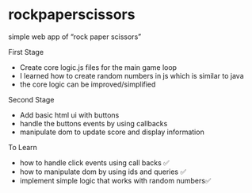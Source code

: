 # rockpaperscissors

simple web app of “rock paper scissors”

First Stage

- Create core logic.js files for the main game loop
- I learned how to create random numbers in js which is similar to java
- the core logic can be improved/simplified

Second Stage

- Add basic html ui with buttons
- handle the buttons events by using callbacks
- manipulate dom to update score and display information

To Learn

- how to handle click events using call backs ✅
- how to manipulate dom by using ids and queries ✅
- implement simple logic that works with random numbers✅
